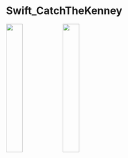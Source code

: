 # Swift_CatchTheKenney

<p float="left">
<img src="https://user-images.githubusercontent.com/76806086/226103452-b1d51f4d-c05e-4436-9014-0adbc74e16d8.png" width="30%" height="30%" />
<img src="https://user-images.githubusercontent.com/76806086/226103454-914bffd4-bc0a-4fd5-80e4-dcf87867fd1f.png" width="30%" height="30%" />
</p>
